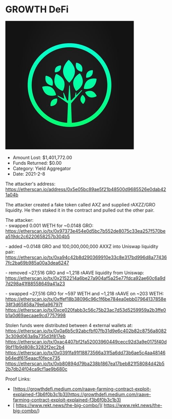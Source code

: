 # GROWTH DeFi
![GROWTH DeFi](/rektimages/GROWTH-DeFi.png)
- Amount Lost: $1,401,772.00
- Funds Returned: $0.00
- Category: Yield Aggregator
- Date: 2021-2-8

The attacker's address:  
https://etherscan.io/address/0x5e05bc89ae5f21b48500d9685526e0dab421a04b  
  
The attacker created a fake token called AXZ and supplied rAXZZ/GRO liquidity. He then staked it in the contract and pulled out the other pair.  
  
The attacker:  
\- swapped 0.001 WETH for ~0.0148 GRO:  
https://etherscan.io/tx/0x97373e454e0d5bc7b552de8075c33ea257f570bea519dc2c6220658257b304b5  
  
\- added ~0.0148 GRO and 100,000,000,000 AXXZ into Uniswap liquidity pair:  
https://etherscan.io/tx/0xa94c42b8d290369910e33c8e317bd996d8a774367fc2ba69b985a00a3dea6247  
  
\- removed ~27,516 GRO and ~1,218 rAAVE liquidity from Uniswap:  
https://etherscan.io/tx/0x2152214a6be27a904af5a25e77fdca92ae60c6a9d7d298a41f88558649a41a23  
  
\- swapped ~27,516 GRO for ~597 WETH and ~1,218 rAAVE on ~203 WETH:  
https://etherscan.io/tx/0xffef18b38096c96c1f6be784ea0ebb07964137858e38f3d65858a79e6a96797f  
https://etherscan.io/tx/0xce020fabb3c56c75b23ac7d53d5259959a2b3ffe0b1a0d69aecaae9cd7757998  
  
Stolen funds were distributed between 4 external wallets at:  
https://etherscan.io/tx/0x0a6b5c92abcfbf07fb31d9e6c402b82c8756a80823c309d063a9a735d3f817eb  
https://etherscan.io/tx/0xac4407bf2fa52003960449cecc92d3a9e0175f40d9bf11b9d808c3282f2ec2b4  
https://etherscan.io/tx/0x0391fa91f18873566a31f5a6dd73b6ae5c4aa48146b64edf615eaacf0fece735  
https://etherscan.io/tx/0xb80894d79ba238b1867ea17beb821f58084d42b52b7db24f04ca9cf1ae9b680c


Proof Links:
- [https://growthdefi.medium.com/raave-farming-contract-exploit-explained-f3b6f0b3c1b3](https://growthdefi.medium.com/raave-farming-contract-exploit-explained-f3b6f0b3c1b3)
- [ https://www.rekt.news/the-big-combo/]( https://www.rekt.news/the-big-combo/)


